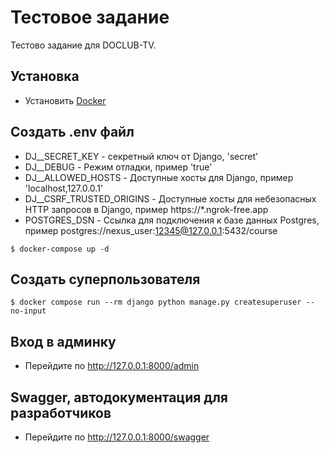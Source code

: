 # Тестовое задание

Тестово задание для DOCLUB-TV.

## Установка

- Установить [Docker](https://hub.docker.com/)

## Создать .env файл
- DJ__SECRET_KEY - секретный ключ от Django, 'secret'
- DJ__DEBUG - Режим отладки, пример 'true'
- DJ__ALLOWED_HOSTS - Доступные хосты для Django, пример 'localhost,127.0.0.1'
- DJ__CSRF_TRUSTED_ORIGINS - Доступные хосты для небезопасных HTTP запросов в Django, пример https://*.ngrok-free.app
- POSTGRES_DSN - Ссылка для подключения к базе данных Postgres, пример postgres://nexus_user:12345@127.0.0.1:5432/course


```shell
$ docker-compose up -d
```

## Создать суперпользователя

```shell
$ docker compose run --rm django python manage.py createsuperuser --no-input
```

## Вход в админку
- Перейдите по http://127.0.0.1:8000/admin

## Swagger, автодокументация для разработчиков
- Перейдите по http://127.0.0.1:8000/swagger
